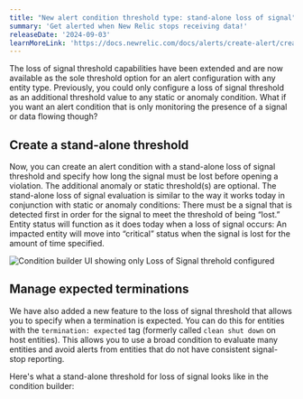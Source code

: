 ```yaml
---
title: "New alert condition threshold type: stand-alone loss of signal"
summary: 'Get alerted when New Relic stops receiving data!'
releaseDate: '2024-09-03'
learnMoreLink: 'https://docs.newrelic.com/docs/alerts/create-alert/create-alert-condition/create-nrql-alert-conditions/#signal-loss'
---
```



The loss of signal threshold capabilities have been extended and are now available as the sole threshold option for an alert configuration with any entity type. Previously, you could only configure a loss of signal threshold  as an additional threshold value to any static or anomaly condition. What if you want an alert condition that is only monitoring the presence of a signal or data flowing though?

## Create a stand-alone threshold
Now, you can create an alert condition with a stand-alone loss of signal threshold and specify how long the signal must be lost before opening a violation. The additional anomaly or static threshold(s) are optional. The stand-alone loss of signal evaluation is similar to the way it works today in conjunction with static or anomaly conditions: There must be a signal that is detected first in order for the signal to meet the threshold of being “lost.” Entity status will function as it does today when a loss of signal occurs: An impacted entity will move into “critical” status when the signal is lost for the amount of time specified.

![Condition builder UI showing only Loss of Signal threhold configured](/images/whats-new-signal-loss-standalone.webp "Condition builder UI showing only Loss of Signal threhold configured")

## Manage expected terminations
We have also added a new feature to the loss of signal threshold that allows you to specify when a termination is expected. You can do this for entities with the `termination: expected` tag (formerly called `clean shut down` on host entities). This allows you to use a broad condition to evaluate many entities and avoid alerts from entities that do not have consistent signal-stop reporting.

Here's what a stand-alone threshold for loss of signal looks like in the condition builder:



